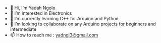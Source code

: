 - 👋 Hi, I’m Yadah Ngolo
- 👀 I’m interested in Electronics
- 🌱 I’m currently learning C++ for Arduino and Python
- 💞️ I’m looking to collaborate on any Arduino projects for beginners and intermediate
- 📫 How to reach me : yadngl3@gmail.com 

<!---
yisforyob/yisforyob is a ✨ special ✨ repository because its `README.md` (this file) appears on your GitHub profile.
You can click the Preview link to take a look at your changes.
--->
